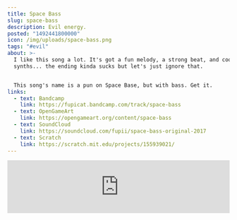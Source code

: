 ```yaml
---
title: Space Bass
slug: space-bass
description: Evil energy.
posted: "1492441800000"
icon: /img/uploads/space-bass.png
tags: "#evil"
about: >-
  I like this song a lot. It's got a fun melody, a strong beat, and cool
  synths... the ending kinda sucks but let's just ignore that.


  This song's name is a pun on Space Base, but with bass. Get it.
links:
  - text: Bandcamp
    link: https://fupicat.bandcamp.com/track/space-bass
  - text: OpenGameArt
    link: https://opengameart.org/content/space-bass
  - text: SoundCloud
    link: https://soundcloud.com/fupii/space-bass-original-2017
  - text: Scratch
    link: https://scratch.mit.edu/projects/155939021/
---
```

<iframe style="border: 0; width: 100%; max-width: 700px; margin: auto; height: 120px;" src="https://bandcamp.com/EmbeddedPlayer/track=3143038092/size=large/bgcol=333333/linkcol=ffffff/tracklist=false/artwork=small/transparent=true/" seamless><a href="https://fupicat.bandcamp.com/track/space-bass">Space Bass by fupicat</a></iframe>